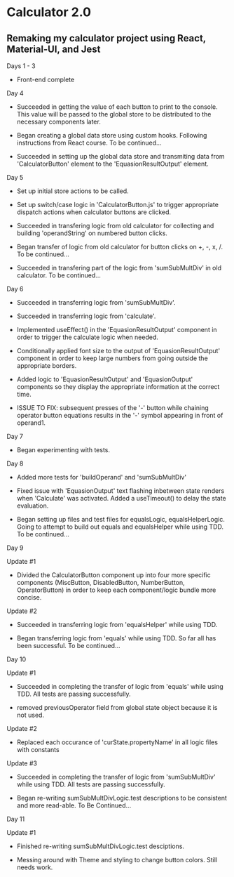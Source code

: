# Calculator 2.0

## Remaking my calculator project using React, Material-UI, and Jest

Days 1 - 3

- Front-end complete

Day 4

- Succeeded in getting the value of each button to print to the console. This value will be passed to the global store to be distributed to the necessary components later.

- Began creating a global data store using custom hooks. Following instructions from React course. To be continued...

- Succeeded in setting up the global data store and transmiting data from 'CalculatorButton' element to the 'EquasionResultOutput' element.

Day 5

- Set up initial store actions to be called.

- Set up switch/case logic in 'CalculatorButton.js' to trigger appropriate dispatch actions when calculator buttons are clicked.

- Succeeded in transfering logic from old calculator for collecting and building 'operandString' on numbered button clicks.

- Began transfer of logic from old calculator for button clicks on +, -, x, /. To be continued...

- Succeeded in transfering part of the logic from 'sumSubMultDiv' in old calculator. To be continued...

Day 6

- Succeeded in transferring logic from 'sumSubMultDiv'.

- Succeeded in transferring logic from 'calculate'.

- Implemented useEffect() in the 'EquasionResultOutput' component in order to trigger the calculate logic when needed.

- Conditionally applied font size to the output of 'EquasionResultOutput' component in order to keep large numbers from going outside the appropriate borders.

- Added logic to 'EquasionResultOutput' and 'EquasionOutput' components so they display the appropriate information at the correct time.

- ISSUE TO FIX: subsequent presses of the '-' button while chaining operator button equations results in the '-' symbol appearing in front of operand1.

Day 7

- Began experimenting with tests.

Day 8

- Added more tests for 'buildOperand' and 'sumSubMultDiv'

- Fixed issue with 'EquasionOutput' text flashing inbetween state renders when 'Calculate' was activated. Added a useTimeout() to delay the state evaluation.

- Began setting up files and test files for equalsLogic, equalsHelperLogic. Going to attempt to build out equals and equalsHelper while using TDD. To be continued...

Day 9

Update #1

- Divided the CalculatorButton component up into four more specific components (MiscButton, DisabledButton, NumberButton, OperatorButton) in order to keep each component/logic bundle more concise.

Update #2

- Succeeded in transferring logic from 'equalsHelper' while using TDD.

- Began transferring logic from 'equals' while using TDD. So far all has been successful. To be continued...

Day 10

Update #1

- Succeeded in completing the transfer of logic from 'equals' while using TDD. All tests are passing successfully.

- removed previousOperator field from global state object because it is not used.

Update #2

- Replaced each occurance of 'curState.propertyName' in all logic files with constants

Update #3

- Succeeded in completing the transfer of logic from 'sumSubMultDiv' while using TDD. All tests are passing successfully.

- Began re-writing sumSubMultDivLogic.test descriptions to be consistent and more read-able. To Be Continued...

Day 11

Update #1

- Finished re-writing sumSubMultDivLogic.test desciptions.

- Messing around with Theme and styling to change button colors. Still needs work.
